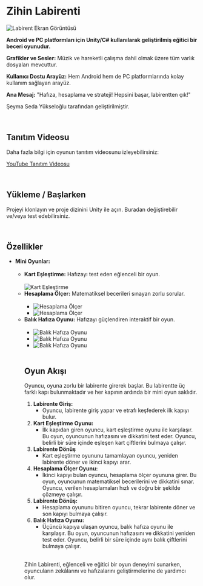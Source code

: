 <!DOCTYPE html>
<html lang="tr">
<head>
<meta charset="UTF-8">
<meta name="viewport" content="width=device-width, initial-scale=1.0">
</head>
<body>

<h1>Zihin Labirenti</h1>


<img src="https://github.com/seymasedayukseloglu/Proje-Odevi/assets/148879631/2b44c8cb-1be6-4c3b-bc4a-8fd1848ad8b2.png" alt="Labirent Ekran Görüntüsü" style="max-width: 50%; height: auto;">

<p><strong>Android ve PC platformları için Unity/C# kullanılarak geliştirilmiş eğitici bir beceri oyunudur.</strong></p>
<p><strong>Grafikler ve Sesler:</strong> Müzik ve hareketli çalışma dahil olmak üzere tüm varlık dosyaları mevcuttur.</p>
<p><strong>Kullanıcı Dostu Arayüz:</strong> Hem Android hem de PC platformlarında kolay kullanım sağlayan arayüz.</p>
  
<p><strong>Ana Mesaj:</strong> "Hafıza, hesaplama ve strateji! Hepsini başar, labirentten çık!"</p>

<p>Şeyma Seda Yükseloğlu tarafından geliştirilmiştir.</p>
<br> 

<h2>Tanıtım Videosu</h2>
<p>Daha fazla bilgi için oyunun tanıtım videosunu izleyebilirsiniz:</p>
<p><a href="https://youtu.be/PSKk0RiG6kc?si=CWlAK6CAvJ7nt1kX">YouTube Tanıtım Videosu</a></p>
<br> 

<h2>Yükleme / Başlarken</h2>
<p>Projeyi klonlayın ve proje dizinini Unity ile açın. Buradan değiştirebilir ve/veya test edebilirsiniz.</p>
<br> 

<h2>Özellikler</h2>
<ul>
  <li><strong>Mini Oyunlar:</strong>
    <br> <br>
    <ul>
      <li><strong>Kart Eşleştirme:</strong> Hafızayı test eden eğlenceli bir oyun. <br> <br>  <img src="https://github.com/seymasedayukseloglu/Proje-Odevi/assets/148879631/09c24f60-6ca5-4326-a164-22bdfa763220.png" alt="Kart Eşleştirme" style="max-width: 50%; height: auto;"></li>
     <li><strong>Hesaplama Ölçer:</strong> Matematiksel becerileri sınayan zorlu sorular. <br> <br>
        <ul>
          <li><img src="https://github.com/seymasedayukseloglu/Proje-Odevi/assets/148879631/689f33bf-b727-435a-9eae-e2e901932033.png" alt="Hesaplama Ölçer" style="max-width: 50%; height: auto;"></li>
          <li><img src="https://github.com/seymasedayukseloglu/Proje-Odevi/assets/148879631/4eb75c20-7e69-4b1e-965b-a30f3b92c4c1.png" alt="Hesaplama Ölçer" style="max-width: 50%; height: auto;"></li>
        </ul>
      </li>
      <li><strong>Balık Hafıza Oyunu:</strong> Hafızayı güçlendiren interaktif bir oyun. <br> <br>
        <ul>
          <li><img src="https://github.com/seymasedayukseloglu/Proje-Odevi/assets/148879631/4460d784-5d1d-4e03-8f6e-1b07589d42c2.png" alt="Balık Hafıza Oyunu" style="max-width: 50%; height: auto;"></li>
          <li><img src="https://github.com/seymasedayukseloglu/Proje-Odevi/assets/148879631/f18bd928-cbb3-4ac6-93c1-cce431fafb2b.png" alt="Balık Hafıza Oyunu" style="max-width: 50%; height: auto;"></li>
          <li><img src="https://github.com/seymasedayukseloglu/Proje-Odevi/assets/148879631/14b52baa-0844-4ae0-8d0a-a3eefb50e610.png" alt="Balık Hafıza Oyunu" style="max-width: 50%; height: auto;"></li>
        </ul>
        <br> 

<h2>Oyun Akışı</h2>
<p>Oyuncu, oyuna zorlu bir labirente girerek başlar. Bu labirentte üç farklı kapı bulunmaktadır ve her kapının ardında bir mini oyun saklıdır.
</p>
<ol>
  <li><strong>Labirente Giriş:</strong>
    <ul>
      <li>Oyuncu, labirente giriş yapar ve etrafı keşfederek ilk kapıyı bulur.</li>
    </ul>
  </li>
  <li><strong>Kart Eşleştirme Oyunu:</strong>
    <ul>
      <li> İlk kapıdan giren oyuncu, kart eşleştirme oyunu ile karşılaşır. Bu oyun, oyuncunun hafızasını ve dikkatini test eder. Oyuncu, belirli bir süre içinde eşleşen kart çiftlerini bulmaya çalışır.
      </li>
    </ul>
  </li>
  <li><strong>Labirente Dönüş</strong>
<ul>
<li>Kart eşleştirme oyununu tamamlayan oyuncu, yeniden labirente döner ve ikinci kapıyı arar. </li>
</ul>

  </li>
  <li><strong>Hesaplama Ölçer Oyunu:</strong>
    <ul>
      <li>İkinci kapıyı bulan oyuncu, hesaplama ölçer oyununa girer. Bu oyun, oyuncunun matematiksel becerilerini ve dikkatini sınar. Oyuncu, verilen hesaplamaları hızlı ve doğru bir şekilde çözmeye çalışır. </li>
    </ul>
  </li>
  <li><strong>Labirente Dönüş:</strong>
    <ul>
      <li>Hesaplama oyununu bitiren oyuncu, tekrar labirente döner ve son kapıyı bulmaya çalışır. </li>
    </ul>
  </li>
  <li><strong>Balık Hafıza Oyunu:</strong>
    <ul>
      <li>Üçüncü kapıya ulaşan oyuncu, balık hafıza oyunu ile karşılaşır. Bu oyun, oyuncunun hafızasını ve dikkatini yeniden test eder. Oyuncu, belirli bir süre içinde aynı balık çiftlerini bulmaya çalışır. </li>
    </ul>
  </li>
</ol>
<br> 
<p>Zihin Labirenti, eğlenceli ve eğitici bir oyun deneyimi sunarken, oyuncuların zekâlarını ve hafızalarını geliştirmelerine de yardımcı olur.</p>
</body>
</html>
